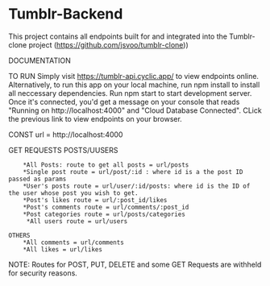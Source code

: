 # Tumblr-Backend
This project contains all endpoints built for and integrated into the Tumblr-clone project (https://github.com/jsvoo/tumblr-clone))

DOCUMENTATION

TO RUN
Simply visit https://tumblr-api.cyclic.app/ to view endpoints online.
Alternatively, to run this app on your local machine, run npm install to install all neccessary dependencies. Run npm start to start development server. Once it's connected, you'd get a message on your console that reads "Running on http://localhost:4000" and "Cloud Database Connected". CLick the previous link to view endpoints on your browser.

CONST url = http://localhost:4000

GET REQUESTS
    POSTS/UUSERS

        *All Posts: route to get all posts = url/posts
        *Single post route = url/post/:id : where id is a the post ID passed as params
        *User's posts route = url/user/:id/posts: where id is the ID of the user whose post you wish to get.
        *Post's likes route = url/:post_id/likes
        *Post's comments route = url/comments/:post_id
        *Post categories route = url/posts/categories
         *All users route = url/users

    OTHERS
        *All comments = url/comments
        *All likes = url/likes

NOTE: Routes for POST, PUT, DELETE and some GET Requests are withheld for security reasons.
